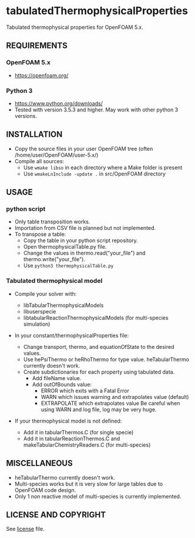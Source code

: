 # tabulatedThermophysicalProperties
Tabulated thermophysical properties for OpenFOAM 5.x.

## REQUIREMENTS

### OpenFOAM 5.x
* https://openfoam.org/

### Python 3
* https://www.python.org/downloads/
* Tested with version 3.5.3 and higher.
  May work with other python 3 versions.
  
## INSTALLATION

* Copy the source files in your user OpenFOAM tree (often /home/user/OpenFOAM/user-5.x/)
* Compile all sources:
  * Use `wmake libso` in each directory where a Make folder is present
  * Use `wmakeLnInclude -update .` in src/OpenFOAM directory

## USAGE

### python script

* Only table transposition works.
* Importation from CSV file is planned but not implemented.
* To transpose a table:
  * Copy the table in your python script repository.
  * Open thermophysicalTable.py file.
  * Change the values in thermo.read("your_file") and thermo.write("your_file").
  * Use `python3 thermophysicalTable.py`

### Tabulated thermophysical model

* Compile your solver with:
  * libTabularThermophysicalModels
  * libuserspecie
  * libtabularReactionThermophysicalModels (for multi-species simulation)

* In your constant/thermophysicalProperties file:
  * Change transport, thermo, and equationOfState to the desired values.
  * Use hePsiThermo or heRhoThermo for type value.
    heTabularThermo currently doesn't work.
  * Create subdictionaries for each property using tabulated data.
    * Add fileName value.
    * Add outOfBounds value:
      * ERROR which exits with a Fatal Error
      * WARN which issues warning and extrapolates value (default)
      * EXTRAPOLATE which extrapolates value
    Be careful when using WARN and log file, log may be very huge.

* If your thermophysical model is not defined:
  * Add it in tabularThermos.C (for single specie)
  * Add it in tabularReactionThermos.C and makeTabularChemistryReaders.C (for multi-species)

## MISCELLANEOUS

* heTabularThermo currently doesn't work.
* Multi-species works but it is very slow for large tables due to OpenFOAM code design.
* Only 1 non reactive model of multi-species is currently implemented.

## LICENSE AND COPYRIGHT

See [license](LICENSE) file.

